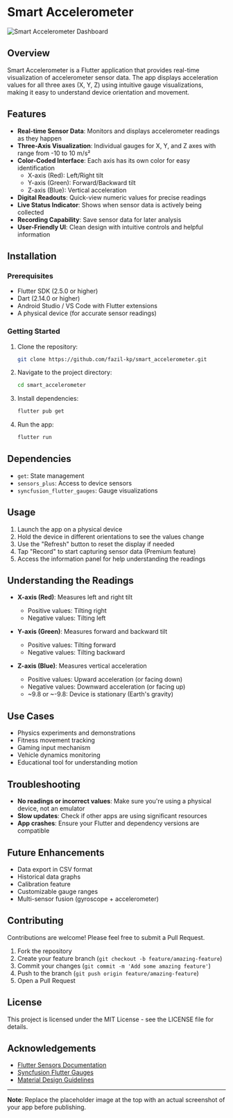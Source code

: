# Smart Accelerometer

<img src="https://cdn-icons-png.flaticon.com/512/11256/11256156.png" alt="Smart Accelerometer Dashboard" />

## Overview

Smart Accelerometer is a Flutter application that provides real-time visualization of accelerometer sensor data. The app displays acceleration values for all three axes (X, Y, Z) using intuitive gauge visualizations, making it easy to understand device orientation and movement.

## Features

- **Real-time Sensor Data**: Monitors and displays accelerometer readings as they happen
- **Three-Axis Visualization**: Individual gauges for X, Y, and Z axes with range from -10 to 10 m/s²
- **Color-Coded Interface**: Each axis has its own color for easy identification
  - X-axis (Red): Left/Right tilt
  - Y-axis (Green): Forward/Backward tilt
  - Z-axis (Blue): Vertical acceleration
- **Digital Readouts**: Quick-view numeric values for precise readings
- **Live Status Indicator**: Shows when sensor data is actively being collected
- **Recording Capability**: Save sensor data for later analysis
- **User-Friendly UI**: Clean design with intuitive controls and helpful information

## Installation

### Prerequisites

- Flutter SDK (2.5.0 or higher)
- Dart (2.14.0 or higher)
- Android Studio / VS Code with Flutter extensions
- A physical device (for accurate sensor readings)

### Getting Started

1. Clone the repository:
   ```bash
   git clone https://github.com/fazil-kp/smart_accelerometer.git
   ```

2. Navigate to the project directory:
   ```bash
   cd smart_accelerometer
   ```

3. Install dependencies:
   ```bash
   flutter pub get
   ```

4. Run the app:
   ```bash
   flutter run
   ```

## Dependencies

- `get`: State management
- `sensors_plus`: Access to device sensors
- `syncfusion_flutter_gauges`: Gauge visualizations

## Usage

1. Launch the app on a physical device
2. Hold the device in different orientations to see the values change
3. Use the "Refresh" button to reset the display if needed
4. Tap "Record" to start capturing sensor data (Premium feature)
5. Access the information panel for help understanding the readings

## Understanding the Readings

- **X-axis (Red)**: Measures left and right tilt
  - Positive values: Tilting right
  - Negative values: Tilting left

- **Y-axis (Green)**: Measures forward and backward tilt
  - Positive values: Tilting forward
  - Negative values: Tilting backward

- **Z-axis (Blue)**: Measures vertical acceleration
  - Positive values: Upward acceleration (or facing down)
  - Negative values: Downward acceleration (or facing up)
  - ~9.8 or ~-9.8: Device is stationary (Earth's gravity)

## Use Cases

- Physics experiments and demonstrations
- Fitness movement tracking
- Gaming input mechanism
- Vehicle dynamics monitoring
- Educational tool for understanding motion

## Troubleshooting

- **No readings or incorrect values**: Make sure you're using a physical device, not an emulator
- **Slow updates**: Check if other apps are using significant resources
- **App crashes**: Ensure your Flutter and dependency versions are compatible

## Future Enhancements

- Data export in CSV format
- Historical data graphs
- Calibration feature
- Customizable gauge ranges
- Multi-sensor fusion (gyroscope + accelerometer)

## Contributing

Contributions are welcome! Please feel free to submit a Pull Request.

1. Fork the repository
2. Create your feature branch (`git checkout -b feature/amazing-feature`)
3. Commit your changes (`git commit -m 'Add some amazing feature'`)
4. Push to the branch (`git push origin feature/amazing-feature`)
5. Open a Pull Request

## License

This project is licensed under the MIT License - see the LICENSE file for details.

## Acknowledgements

- [Flutter Sensors Documentation](https://flutter.dev)
- [Syncfusion Flutter Gauges](https://www.syncfusion.com/flutter-widgets/flutter-radial-gauge)
- [Material Design Guidelines](https://material.io/design)

---

**Note**: Replace the placeholder image at the top with an actual screenshot of your app before publishing.